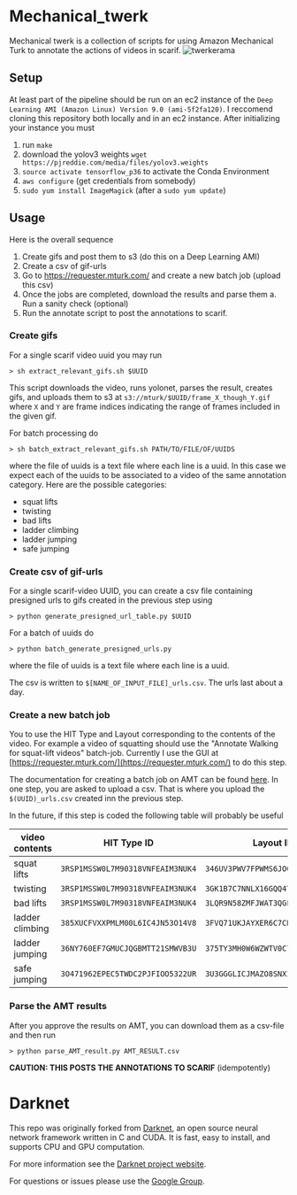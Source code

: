 # Mechanical_twerk #
Mechanical twerk is a collection of scripts for using Amazon Mechanical Turk to annotate the actions of videos in scarif.
![twerkerama](http://cdn.smosh.com/wp-content/uploads/ftpuploads/bloguploads/0913/nerdy-twerking-futurama.gif)

## Setup ##
At least part of the pipeline should be run on an ec2 instance of the `Deep Learning AMI (Amazon Linux) Version 9.0 (ami-5f2fa120)`. I reccomend cloning this repository both locally and in an ec2 instance. After initializing your instance you must
  1. run `make`
  2. download the yolov3 weights `wget https://pjreddie.com/media/files/yolov3.weights`
  2. `source activate tensorflow_p36` to activate the Conda Environment
  3. `aws configure` (get credentials from somebody)
  4. `sudo yum install ImageMagick` (after a `sudo yum update`)

## Usage ##
Here is the overall sequence
  1. Create gifs and post them to s3 (do this on a Deep Learning AMI)
  2. Create a csv of gif-urls
  3. Go to https://requester.mturk.com/ and create a new batch job (upload this csv)
  4. Once the jobs are completed, download the results and parse them
    a. Run a sanity check (optional)
  5. Run the annotate script to post the annotations to scarif.

### Create gifs ###
For a single scarif video uuid you may run
```shell
> sh extract_relevant_gifs.sh $UUID
```
This script downloads the video, runs yolonet, parses the result, creates gifs, and uploads them to s3 at `s3://mturk/$UUID/frame_X_though_Y.gif` where `X` and `Y` are frame indices indicating the range of frames included in the given gif.

For batch processing do
```shell
> sh batch_extract_relevant_gifs.sh PATH/TO/FILE/OF/UUIDS
```
where the file of uuids is a text file where each line is a uuid.
In this case we expect each of the uuids to be associated to a video of the same
annotation category.  Here are the possible categories:
 - squat lifts
 - twisting
 - bad lifts
 - ladder climbing
 - ladder jumping
 - safe jumping


### Create csv of gif-urls ###
For a single scarif-video UUID, you can create a csv file containing presigned urls to gifs created in the previous step using
```shell
> python generate_presigned_url_table.py $UUID
```

For a batch of uuids do
```shell
> python batch_generate_presigned_urls.py
```
where the file of uuids is a text file where each line is a uuid.


The csv is written to `$[NAME_OF_INPUT_FILE]_urls.csv`. The urls last about a day.

### Create a new batch job ###
You to use the HIT Type and Layout corresponding to the contents of the video.  For example a video of squatting should use the "Annotate Walking for squat-lift videos" batch-job.  Currently I use the GUI at [https://requester.mturk.com/](https://requester.mturk.com/) to do this step.

The documentation for creating a batch job on AMT can be found [here](https://console.aws.amazon.com/console/home). In one step, you are asked to upload a csv.  That is where you upload the `$(UUID)_urls.csv` created inn the previous step.

In the future, if this step is coded the following table will probably be useful

| video contents | HIT Type ID | Layout ID |
| --- | --- | --- |
| squat lifts | `3RSP1MSSW0L7M90318VNFEAIM3NUK4` | `346UV3PWV7FPWMS6JOOM1WARLDBNEG` |
| twisting | `3RSP1MSSW0L7M90318VNFEAIM3NUK4` | `3GK1B7C7NNLX16GQQ4TLZV12OAM2NU` |
| bad lifts | `3RSP1MSSW0L7M90318VNFEAIM3NUK4` | `3LQR9N58ZMFJWAT3QGLM3MB2R65KDF` |
| ladder climbing | `385XUCFVXXPMLM00L6IC4JN53O14V8` | `3FVQ71UKJAYXER6C7CK1V7YIYU5YLT` |
| ladder jumping | `36NY760EF7GMUCJQGBMTT21SMWVB3U` | `375TY3MH0W6WZWTV0C7X6K6FWQ2KJT` |
| safe jumping | `3O471962EPEC5TWDC2PJFIOO5322UR` | `3U3GGGLICJMAZO8SNXIRB8AO01ZCND` |

### Parse the AMT results ###
After you approve the results on AMT, you can download them as a csv-file and then run
```shell
> python parse_AMT_result.py AMT_RESULT.csv
```
**CAUTION: THIS POSTS THE ANNOTATIONS TO SCARIF** (idempotently)

# Darknet #
This repo was originally forked from [Darknet](https://github.com/pjreddie/darknet), an open source neural network framework written in C and CUDA. It is fast, easy to install, and supports CPU and GPU computation.

For more information see the [Darknet project website](http://pjreddie.com/darknet).

For questions or issues please use the [Google Group](https://groups.google.com/forum/#!forum/darknet).
